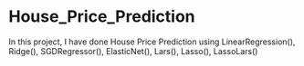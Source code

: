 # House_Price_Prediction
In this project, I have done House Price Prediction using LinearRegression(), Ridge(), SGDRegressor(), ElasticNet(), Lars(), Lasso(), LassoLars() 
